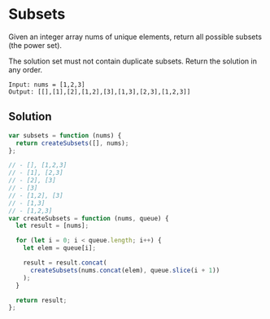 # Subsets

Given an integer array nums of unique elements, return all possible subsets (the power set).

The solution set must not contain duplicate subsets. Return the solution in any order.

```
Input: nums = [1,2,3]
Output: [[],[1],[2],[1,2],[3],[1,3],[2,3],[1,2,3]]
```

## Solution

```js
var subsets = function (nums) {
  return createSubsets([], nums);
};

// - [], [1,2,3]
// - [1], [2,3]
// - [2], [3]
// - [3]
// - [1,2], [3]
// - [1,3]
// - [1,2,3]
var createSubsets = function (nums, queue) {
  let result = [nums];

  for (let i = 0; i < queue.length; i++) {
    let elem = queue[i];

    result = result.concat(
      createSubsets(nums.concat(elem), queue.slice(i + 1))
    );
  }

  return result;
};
```
